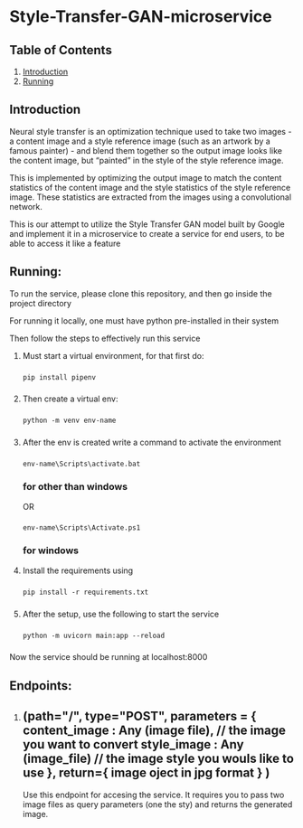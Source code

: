 # Style-Transfer-GAN-microservice

## Table of Contents

1. [Introduction](#introduction)
2. [Running](#running)

## Introduction

Neural style transfer is an optimization technique used to take two images - a content image and a style reference image (such as an artwork by a famous painter) - and blend them together so the output image looks like the content image, but “painted” in the style of the style reference image.

This is implemented by optimizing the output image to match the content statistics of the content image and the style statistics of the style reference image. These statistics are extracted from the images using a convolutional network.

This is our attempt to utilize the Style Transfer GAN model built by Google and implement it in a microservice to create a service for end users, to be able to access it like a feature

## Running:

To run the service, please clone this repository, and then go inside the project directory

For running it locally, one must have python pre-installed in their system

Then follow the steps to effectively run this service

1.  Must start a virtual environment, for that first do:
    ###
        pip install pipenv
    ###
3.  Then create a virtual env:
    ###
        python -m venv env-name
    ###
5.  After the env is created write a command to activate the environment
    ###
        env-name\Scripts\activate.bat
    ### for other than windows
    OR
    ###
        env-name\Scripts\Activate.ps1
    ### for windows
7.  Install the requirements using
    ###
        pip install -r requirements.txt
    ###
9.  After the setup, use the following to start the service
    ###
        python -m uvicorn main:app --reload
    ###
Now the service should be running at localhost:8000

## Endpoints:

1. (path="/",
   type="POST",
   parameters = {
   content_image : Any (image file), // the image you want to convert
   style_image : Any (image_file) // the image style you wouls like to use
   },
   return={ image oject in jpg format } )
   ------------------------------------------------------------------------------------------------------
   Use this endpoint for accesing the service. It requires you to pass two image files as query parameters (one the sty) and returns the generated image.
